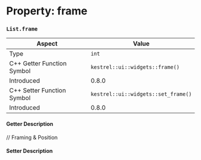 
# Property: frame
### `List.frame`

| Aspect | Value |
| --- | --- |
| Type | `int` |
| C++ Getter Function Symbol | `kestrel::ui::widgets::frame()` |
| Introduced | 0.8.0 |
| C++ Setter Function Symbol | `kestrel::ui::widgets::set_frame()` |
| Introduced | 0.8.0 |

#### Getter Description
// Framing & Position
#### Setter Description

